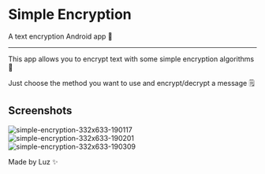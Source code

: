 Simple Encryption
===

A text encryption Android app 📱

---

This app allows you to encrypt text with some simple encryption algorithms 🔐

Just choose the method you want to use and encrypt/decrypt a message 🗒️

## Screenshots

![simple-encryption-332x633-190117](https://user-images.githubusercontent.com/64801958/148460392-fba67635-0b7b-4de5-aa4b-8b547e3d5e98.png)
![simple-encryption-332x633-190201](https://user-images.githubusercontent.com/64801958/148460587-1d1ba55b-6664-4fab-a75b-13d315b11bed.png)
![simple-encryption-332x633-190309](https://user-images.githubusercontent.com/64801958/148460678-67ce68e6-51ea-4f91-8021-20a76620b61a.png)

Made by Luz ✨
